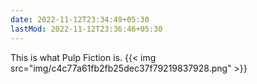 ```yaml
---
date: 2022-11-12T23:34:49+05:30
lastMod: 2022-11-12T23:36:46+05:30
---
```


This is what Pulp Fiction is.
{{< img src="img/c4c77a61fb2fb25dec37f79219837928.png" >}}
